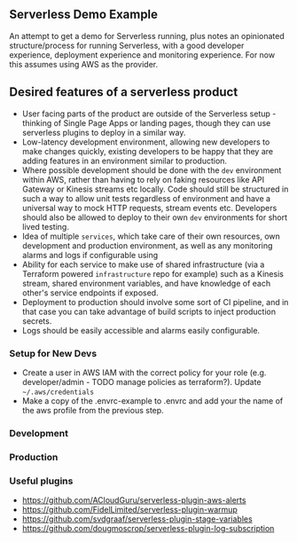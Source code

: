 ## Serverless Demo Example

An attempt to get a demo for Serverless running, plus notes an opinionated structure/process for running Serverless, with a good developer experience, deployment experience and monitoring experience. For now this assumes using AWS as the provider.

## Desired features of a serverless product

- User facing parts of the product are outside of the Serverless setup - thinking of Single Page Apps or landing pages, though they can use serverless plugins to deploy in a similar way.
- Low-latency development environment, allowing new developers to make changes quickly, existing developers to be happy that they are adding features in an environment similar to production.
- Where possible development should be done with the `dev` environment within AWS, rather than having to rely on faking resources like API Gateway or Kinesis streams etc locally. Code should still be structured in such a way to allow unit tests regardless of environment and have a universal way to mock HTTP requests, stream events etc. Developers should also be allowed to deploy to their own `dev` environments for short lived testing.
- Idea of multiple `services`, which take care of their own resources, own development and production environment, as well as any monitoring alarms and logs if configurable using
- Ability for each service to make use of shared infrastructure (via a Terraform powered `infrastructure` repo for example) such as a Kinesis stream, shared environment variables, and have knowledge of each other's service endpoints if exposed.
- Deployment to production should involve some sort of CI pipeline, and in that case you can take advantage of build scripts to inject production secrets.
- Logs should be easily accessible and alarms easily configurable.

### Setup for New Devs

- Create a user in AWS IAM with the correct policy for your role (e.g. developer/admin - TODO manage policies as terraform?). Update
`~/.aws/credentials`
- Make a copy of the .envrc-example to .envrc and add your the name of the aws profile from the previous step.

### Development

### Production

### Useful plugins

- https://github.com/ACloudGuru/serverless-plugin-aws-alerts
- https://github.com/FidelLimited/serverless-plugin-warmup
- https://github.com/svdgraaf/serverless-plugin-stage-variables
- https://github.com/dougmoscrop/serverless-plugin-log-subscription
